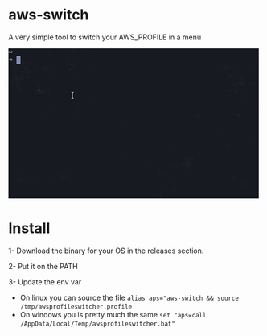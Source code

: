 # aws-switch
A very simple tool to switch your AWS_PROFILE in a menu

![Alt Text](./.md/aps.gif)

# Install
1- Download the binary for your OS in the releases section.

2- Put it on the PATH

3- Update the env var
  - On linux you can source the file `alias aps="aws-switch && source /tmp/awsprofileswitcher.profile`
  - On windows you is pretty much the same `set "aps=call /AppData/Local/Temp/awsprofileswitcher.bat"` 
